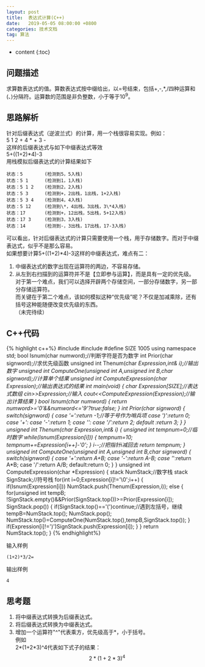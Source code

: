 ```yaml
---
layout: post
title:  表达式计算(C++)
date:   2019-05-05 08:00:00 +0800
categories: 技术文档
tag: 算法
---
```

<head>
    <script src="https://cdn.mathjax.org/mathjax/latest/MathJax.js?config=TeX-AMS-MML_HTMLorMML" type="text/javascript"></script>
    <script type="text/x-mathjax-config">
        MathJax.Hub.Config({
            tex2jax: {
            skipTags: ['script', 'noscript', 'style', 'textarea', 'pre'],
            inlineMath: [['$','$']]
            }
        });
    </script>
</head>


* content
{:toc}


问题描述
-------------------------------------
求算数表达式的值。算数表达式按中缀给出，以=号结束，包括+,-,\*,/四种运算和(、)分隔符。运算数的范围是非负整数，小于等于$10^9$。

思路解析
-------------------------------------
针对后缀表达式（逆波兰式）的计算，用一个栈很容易实现。例如：  
5 1 2 + 4 \* + 3 -  
这样的后缀表达式与如下中缀表达式等效  
5+((1+2)\*4)-3  
用栈模拟后缀表达式的计算结果如下

    状态：5        (检测到5，5入栈)   
    状态：5 1      (检测到1，1入栈)  
    状态：5 1 2    (检测到2，2入栈)  
    状态：5 3      (检测到+，2出栈，1出栈，1+2入栈)  
    状态：5 3 4    (检测到4，4入栈)  
    状态：5 12     (检测到\*，4出栈，3出栈，3\*4入栈)  
    状态：17       (检测到+，12出栈，5出栈，5+12入栈)  
    状态：17 3     (检测到3，3入栈)  
    状态：14		(检测到-，3出栈，17出栈，17-3入栈)  

可以看出，针对后缀表达式的计算只需要使用一个栈，用于存储数字。而对于中缀表达式，似乎不是那么容易。  
如果想要计算5+((1+2)\*4)-3这样的中缀表达式，难点有二：  
1. 中缀表达式的数字出现在运算符的两边，不容易存储。  
2. 从左到右扫描到的运算符并不是【立即参与运算】，而是具有一定的优先级。  
对于第一个难点，我们可以选择开辟两个存储空间，一部分存储数字，另一部分存储运算符。  
而关键在于第二个难点，该如何模拟这种“优先级”呢？不仅是加减乘除，还有括号这种能随便改变优先级的东西。  
（未完待续）  

C++代码
-------------------------------------

{% highlight c++%}
#include<iostream>
#include<stack>
#define SIZE 1005
using namespace std;
bool Isnum(char numword);//判断字符是否为数字
int Prior(char signword);//求优先级函数
unsigned int Thenum(char *Expression,int& i);//输出数字
unsigned int ComputeOne(unsigned int A,unsigned int B,char signword);//计算单个结果
unsigned int ComputeExpression(char *Expression);//输出表达式的结果
int main(void)
{
    char Expression[SIZE];//表达式数组
    cin>>Expression;//输入
    cout<<ComputeExpression(Expression);//输出计算结果
}
bool Isnum(char numword)
{
    return numword>='0'&&numword<='9'?true:false;
}
int Prior(char signword)
{
    switch(signword)
    {
    case '=':return -1;//等于号作为哨兵项
    case ')':return 0;
    case '+':
    case '-':return 1;
    case '*':
    case '/':return 2;
    default :return 3;
    }
}
unsigned int Thenum(char *Expression,int& i)
{
    unsigned int tempnum=0;//临时数字
    while(Isnum(Expression[i]))
    {
        tempnum*=10;
        tempnum+=Expression[i++]-'0';
    }
    i--;//把指针i减回去
    return tempnum;
}
unsigned int ComputeOne(unsigned int A,unsigned int B,char signword)
{
    switch(signword)
    {
        case '+':return A+B;
        case '-':return A-B;
        case '*':return A*B;
        case '/':return A/B;
        default:return 0;
    }
}
unsigned int ComputeExpression(char *Expression)
{
    stack<unsigned int> NumStack;//数字栈
    stack<char> SignStack;//符号栈
    for(int i=0;Expression[i]!='\0';i++)
    {
        if(Isnum(Expression[i])) NumStack.push(Thenum(Expression,i));
        else
        {
            for(unsigned int tempB;\
                !SignStack.empty()&&Prior(SignStack.top())>=Prior(Expression[i]);\
                SignStack.pop())
            {
                if(SignStack.top()=='(')continue;//遇到左括号，继续
                tempB=NumStack.top();
                NumStack.pop();
                NumStack.top()=ComputeOne(NumStack.top(),tempB,SignStack.top());
            }
            if(Expression[i]!=')')SignStack.push(Expression[i]);
        }
    }
    return NumStack.top();
}
{% endhighlight%}

输入样例


    (1+2)*3/2=


输出样例


    4


思考题
-------------------------------------
1. 将中缀表达式转换为后缀表达式。
2. 将后缀表达式转换为中缀表达式。
3. 增加一个运算符"^"代表乘方，优先级高于\*，小于括号。  
例如  
2\*(1+2\*3)^4代表如下式子的结果：  
$$ 2*{(1+2*3)}^4 $$
